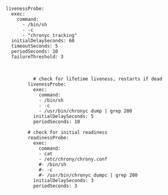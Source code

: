 <pre>
<code>
livenessProbe:
  exec:
    command:
      - /bin/sh
      - -c
      - "chronyc tracking"
  initialDelaySeconds: 60
  timeoutSeconds: 5
  periodSeconds: 10
  failureThreshold: 3
</code>
</pre>


<pre>
<code>
          # check for lifetime liveness, restarts if dead
        livenessProbe:
          exec:
            command:
            - /bin/sh
            - -c
            - /usr/bin/chronyc dump | grep 200
          initialDelaySeconds: 5
          periodSeconds: 10

        # check for initial readiness
        readinessProbe:
          exec:
            command:
            - cat
            - /etc/chrony/chrony.conf
            #- /bin/sh
            #- -c
            #- /usr/bin/chronyc dumpc | grep 200
          initialDelaySeconds: 3
          periodSeconds: 3
</code>
</pre>
